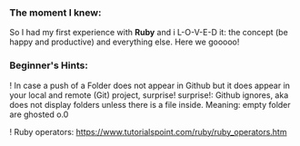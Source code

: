 ### **The moment I knew:**

So I had my first experience with **Ruby** and i L-O-V-E-D it: the concept (be happy and productive) and everything else.
Here we gooooo!

### **Beginner's Hints:**

! In case a push of a Folder does not appear in Github but it does appear in your local and remote (Git) project, surprise! surprise!: Github ignores, aka does not display folders unless there is a file inside. Meaning: empty folder are ghosted o.0

! Ruby operators: https://www.tutorialspoint.com/ruby/ruby_operators.htm
